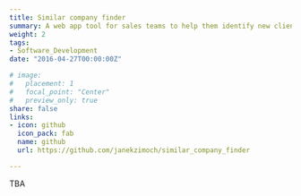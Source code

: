 ```yaml
---
title: Similar company finder
summary: A web app tool for sales teams to help them identify new clients, that are similar to their existing clients.  
weight: 2
tags:
- Software_Development
date: "2016-04-27T00:00:00Z"

# image:
#   placement: 1
#   focal_point: "Center"
#   preview_only: true
share: false
links:
- icon: github
  icon_pack: fab
  name: github
  url: https://github.com/janekzimoch/similar_company_finder

---
```


TBA
